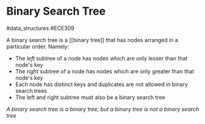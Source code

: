 # Binary Search Tree
#data_structures #ECE309 

A binary search tree is a [[binary tree]] that has nodes arranged in a particular order. Namely:
- The *left* subtree of a node has nodes which are only lesser than that node's key
- The *right* subtree of a node has nodes which are only greater than that node's key
- Each node has distinct keys and duplicates are not allowed in binary search trees
- The left and right subtree must also be a binary search tree

*A binary search tree is a binary tree, but a binary tree is not a binary search tree*